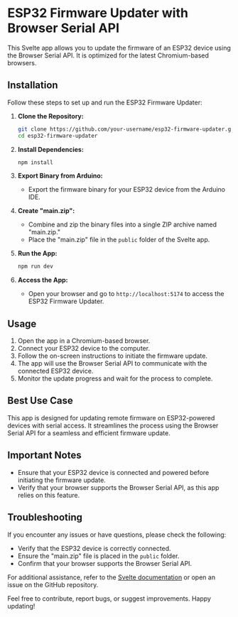 # ESP32 Firmware Updater with Browser Serial API

This Svelte app allows you to update the firmware of an ESP32 device using the Browser Serial API. It is optimized for the latest Chromium-based browsers.

## Installation

Follow these steps to set up and run the ESP32 Firmware Updater:

1. **Clone the Repository:**
   ```bash
   git clone https://github.com/your-username/esp32-firmware-updater.git
   cd esp32-firmware-updater
   ```

2. **Install Dependencies:**
   ```bash
   npm install

   ```
   
3. **Export Binary from Arduino:**
    - Export the firmware binary for your ESP32 device from the Arduino IDE.

4. **Create "main.zip":**
    - Combine and zip the binary files into a single ZIP archive named "main.zip."
    - Place the "main.zip" file in the `public` folder of the Svelte app.


5. **Run the App:**
   ```bash
   npm run dev
   ```

6. **Access the App:**
    - Open your browser and go to `http://localhost:5174` to access the ESP32 Firmware Updater.

## Usage

1. Open the app in a Chromium-based browser.
2. Connect your ESP32 device to the computer.
3. Follow the on-screen instructions to initiate the firmware update.
4. The app will use the Browser Serial API to communicate with the connected ESP32 device.
5. Monitor the update progress and wait for the process to complete.

## Best Use Case

This app is designed for updating remote firmware on ESP32-powered devices with serial access. It streamlines the process using the Browser Serial API for a seamless and efficient firmware update.

## Important Notes

- Ensure that your ESP32 device is connected and powered before initiating the firmware update.
- Verify that your browser supports the Browser Serial API, as this app relies on this feature.

## Troubleshooting

If you encounter any issues or have questions, please check the following:

- Verify that the ESP32 device is correctly connected.
- Ensure the "main.zip" file is placed in the `public` folder.
- Confirm that your browser supports the Browser Serial API.

For additional assistance, refer to the [Svelte documentation](https://svelte.dev/docs) or open an issue on the GitHub repository.

Feel free to contribute, report bugs, or suggest improvements. Happy updating!
